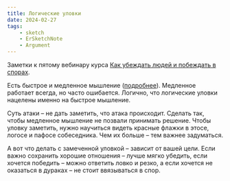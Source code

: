 ```yaml
---
title: Логические уловки
date: 2024-02-27
tags:
    - sketch
    - ErSketchNote
    - Argument
---
```


Заметки к пятому вебинару курса [Как убеждать людей и побеждать в спорах](https://levelvan.ru/courses/argument).

Есть быстрое и медленное мышление ([подробнее](https://www.goodreads.com/book/show/18942904)). Медленное работает всегда, но часто ошибается. Логично, что логические уловки нацелены именно на быстрое мышление.

Суть атаки – не дать заметить, что атака происходит. Сделать так, чтобы медленное мышление не позвали принимать решение. Чтобы уловку заметить, нужно научиться видеть красные флажки в этосе, логосе и пафосе собеседника. Чем их больше – тем важнее задуматься.

А вот что делать с замеченной уловкой – зависит от вашей цели. Если важно сохранить хорошие отношения – лучше мягко убедить, если хочется победить – можно ответить ловко и резко, а если хочется не оказаться в дураках – не стоит ввязываться в спор.
